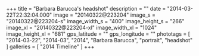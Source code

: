 +++
title = "Barbara Barucca's headshot"
description = ""
date = "2014-03-22T22:32:04.000"
image = "20140322@223204"
image_s = "20140322@223204-s"
image_width_s = "400"
image_height_s = "266"
image_xl = "20140322@223204-xl"
image_width_xl = "1024"
image_height_xl = "681"
gps_latitude = ""
gps_longitude = ""
phototags = [ "2014-03-22", "2014-03", "2014", "Barbara Barucca", "portrait", "headshot" ]
galleries = [ "2014 Timeline" ]
+++
